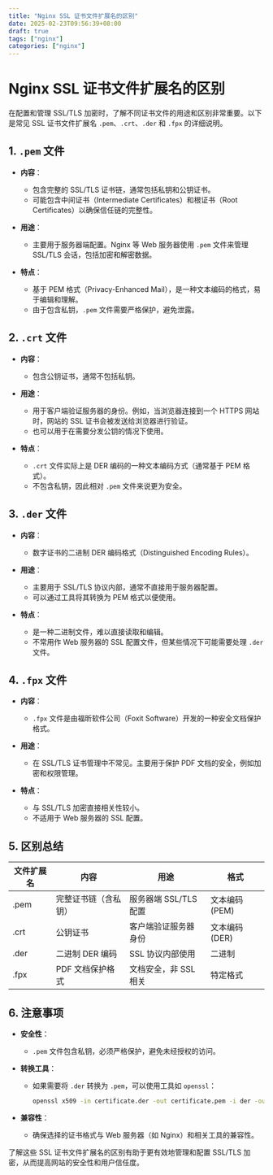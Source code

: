 ```yaml
---
title: "Nginx SSL 证书文件扩展名的区别"
date: 2025-02-23T09:56:39+08:00
draft: true
tags: ["nginx"]
categories: ["nginx"]
---
```



# Nginx SSL 证书文件扩展名的区别

在配置和管理 SSL/TLS 加密时，了解不同证书文件的用途和区别非常重要。以下是常见 SSL 证书文件扩展名 `.pem`、`.crt`、`.der` 和 `.fpx` 的详细说明。

## 1. `.pem` 文件

- **内容**：
  - 包含完整的 SSL/TLS 证书链，通常包括私钥和公钥证书。
  - 可能包含中间证书（Intermediate Certificates）和根证书（Root Certificates）以确保信任链的完整性。

- **用途**：
  - 主要用于服务器端配置。Nginx 等 Web 服务器使用 `.pem` 文件来管理 SSL/TLS 会话，包括加密和解密数据。
  
- **特点**：
  - 基于 PEM 格式（Privacy-Enhanced Mail），是一种文本编码的格式，易于编辑和理解。
  - 由于包含私钥，`.pem` 文件需要严格保护，避免泄露。

## 2. `.crt` 文件

- **内容**：
  - 包含公钥证书，通常不包括私钥。
  
- **用途**：
  - 用于客户端验证服务器的身份。例如，当浏览器连接到一个 HTTPS 网站时，网站的 SSL 证书会被发送给浏览器进行验证。
  - 也可以用于在需要分发公钥的情况下使用。

- **特点**：
  - `.crt` 文件实际上是 DER 编码的一种文本编码方式（通常基于 PEM 格式）。
  - 不包含私钥，因此相对 `.pem` 文件来说更为安全。

## 3. `.der` 文件

- **内容**：
  - 数字证书的二进制 DER 编码格式（Distinguished Encoding Rules）。
  
- **用途**：
  - 主要用于 SSL/TLS 协议内部，通常不直接用于服务器配置。
  - 可以通过工具将其转换为 PEM 格式以便使用。

- **特点**：
  - 是一种二进制文件，难以直接读取和编辑。
  - 不常用作 Web 服务器的 SSL 配置文件，但某些情况下可能需要处理 `.der` 文件。

## 4. `.fpx` 文件

- **内容**：
  - `.fpx` 文件是由福昕软件公司（Foxit Software）开发的一种安全文档保护格式。
  
- **用途**：
  - 在 SSL/TLS 证书管理中不常见。主要用于保护 PDF 文档的安全，例如加密和权限管理。

- **特点**：
  - 与 SSL/TLS 加密直接相关性较小。
  - 不适用于 Web 服务器的 SSL 配置。

## 5. 区别总结

| 文件扩展名 | 内容                     | 用途                          | 格式          |
|------------|--------------------------|-------------------------------|---------------|
| .pem       | 完整证书链（含私钥）     | 服务器端 SSL/TLS 配置         | 文本编码 (PEM) |
| .crt       | 公钥证书                 | 客户端验证服务器身份          | 文本编码 (DER) |
| .der       | 二进制 DER 编码           | SSL 协议内部使用               | 二进制        |
| .fpx       | PDF 文档保护格式         | 文档安全，非 SSL 相关         | 特定格式      |

## 6. 注意事项

- **安全性**：
  - `.pem` 文件包含私钥，必须严格保护，避免未经授权的访问。
  
- **转换工具**：
  - 如果需要将 `.der` 转换为 `.pem`，可以使用工具如 `openssl`：  
    ```bash
    openssl x509 -in certificate.der -out certificate.pem -i der -out pem
    ```
  
- **兼容性**：
  - 确保选择的证书格式与 Web 服务器（如 Nginx）和相关工具的兼容性。

了解这些 SSL 证书文件扩展名的区别有助于更有效地管理和配置 SSL/TLS 加密，从而提高网站的安全性和用户信任度。
